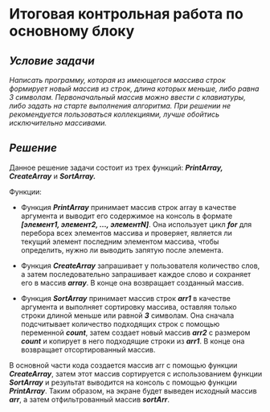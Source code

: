 # Итоговая контрольная работа по основному блоку

## ***Условие задачи***

*Написать программу, которая из имеющегося массива строк формирует новый массив из строк, длина которых меньше, либо равна 3 символам. Первоначальный массив можно ввести с клавиатуры, либо задать на старте выполнения алгоритма. При решении не рекомендуется пользоваться коллекциями, лучше обойтись исключительно массивами.*

## ***Решение***

Данное решение задачи состоит из трех функций: ***PrintArray, CreateArray*** и ***SortArray.***

Функции:

- Функция ***PrintArray*** принимает массив строк array в качестве аргумента и выводит его содержимое на консоль в формате ***[элемент1, элемент2, ..., элементN]***. Она использует цикл ***for*** для перебора всех элементов массива и проверяет, является ли текущий элемент последним элементом массива, чтобы определить, нужно ли выводить запятую после элемента.

- Функция ***CreateArray*** запрашивает у пользователя количество слов, а затем последовательно запрашивает каждое слово и сохраняет его в массив ***array***. В конце она возвращает созданный массив.

- Функция ***SortArray*** принимает массив строк ***arr1*** в качестве аргумента и выполняет сортировку массива, оставляя только строки длиной меньше или равной ***3*** символам. Она сначала подсчитывает количество подходящих строк с помощью переменной ***count***, затем создает новый массив ***arr2*** с размером ***count*** и копирует в него подходящие строки из ***arr1***. В конце она возвращает отсортированный массив.

В основной части кода создается массив arr с помощью функции ***CreateArray***, затем этот массив сортируется с использованием функции ***SortArray*** и результат выводится на консоль с помощью функции ***PrintArray***. Таким образом, на экране будет выведен исходный массив ***arr***, а затем отфильтрованный массив ***sortArr***.

